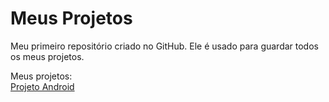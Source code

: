 # Meus Projetos
 Meu primeiro repositório criado no GitHub. Ele é usado para guardar todos os meus projetos.

 Meus projetos:
 <br>
 <a href="elneonnn.github.io/projeto-android" target="_blank">Projeto Android</a>
